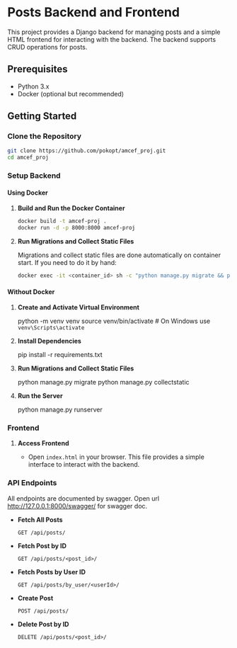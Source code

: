 # Posts Backend and Frontend

This project provides a Django backend for managing posts and a simple HTML frontend for interacting with the backend. The backend supports CRUD operations for posts.

## Prerequisites

- Python 3.x
- Docker (optional but recommended)

## Getting Started

### Clone the Repository
```sh
git clone https://github.com/pokopt/amcef_proj.git
cd amcef_proj
```
### Setup Backend

#### Using Docker

1. **Build and Run the Docker Container**
    ```sh
    docker build -t amcef-proj .
    docker run -d -p 8000:8000 amcef-proj
    ```

2. **Run Migrations and Collect Static Files**
    
    Migrations and collect static files are done automatically on container start. If you need to do it by hand:
    ```sh
    docker exec -it <container_id> sh -c "python manage.py migrate && python manage.py collectstatic --noinput"
    ```
#### Without Docker

1. **Create and Activate Virtual Environment**

    python -m venv venv
    source venv/bin/activate  # On Windows use `venv\Scripts\activate`

2. **Install Dependencies**

    pip install -r requirements.txt

3. **Run Migrations and Collect Static Files**

    python manage.py migrate
    python manage.py collectstatic

4. **Run the Server**

    python manage.py runserver

### Frontend

1. **Access Frontend**

    - Open `index.html` in your browser. This file provides a simple interface to interact with the backend.

### API Endpoints
All endpoints are documented by swagger. Open url http://127.0.0.1:8000/swagger/ for swagger doc.
- **Fetch All Posts**

    ```
    GET /api/posts/
    ```

- **Fetch Post by ID**

    ```
    GET /api/posts/<post_id>/
    ```

- **Fetch Posts by User ID**

    ```
    GET /api/posts/by_user/<userId>/
    ```

- **Create Post**

    ```
    POST /api/posts/
    ```

- **Delete Post by ID**

    ```
    DELETE /api/posts/<post_id>/
    ```
